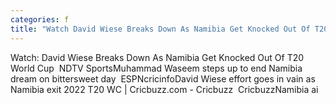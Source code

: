 ```yaml
---
categories: f
title: "Watch David Wiese Breaks Down As Namibia Get Knocked Out Of T20 World Cup  NDTV Sports"
---
```

Watch: David Wiese Breaks Down As Namibia Get Knocked Out Of T20 World Cup&nbsp;&nbsp;NDTV SportsMuhammad Waseem steps up to end Namibia dream on bittersweet day&nbsp;&nbsp;ESPNcricinfoDavid Wiese effort goes in vain as Namibia exit 2022 T20 WC | Cricbuzz.com - Cricbuzz&nbsp;&nbsp;CricbuzzNamibia ai